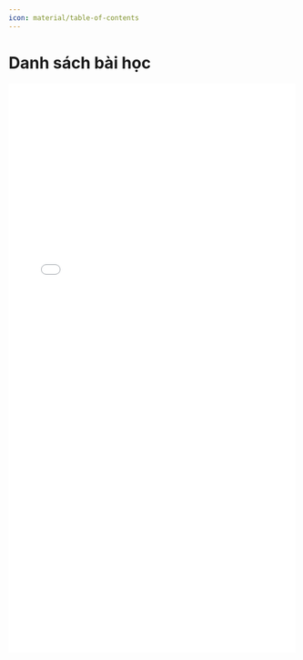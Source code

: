 ```yaml
---
icon: material/table-of-contents
---
```


# Danh sách bài học

<div>
    <iframe style="width: 100%; height: 1000px" frameBorder=0 src="../topic-index.html">Danh sách bài học</iframe>
</div>